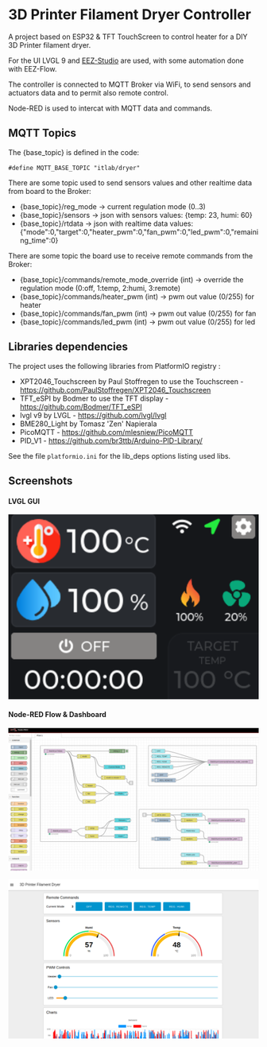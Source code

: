 3D Printer Filament Dryer Controller  
=========================================

A project based on ESP32 & TFT TouchScreen to control heater for a DIY 3D Printer filament dryer.

For the UI  LVGL 9 and [EEZ-Studio](https://github.com/eez-open/studio) are used, with some automation done with EEZ-Flow.

The controller is connected to MQTT Broker via WiFi, to send sensors and actuators data and to permit also remote control.

Node-RED is used to intercat with MQTT data and commands.



## MQTT Topics

The {base_topic} is defined in the code: 
```
#define MQTT_BASE_TOPIC "itlab/dryer"
```

There are some topic used to send sensors values and other realtime data from board to the Broker:
- {base_topic}/reg_mode -> current regulation mode (0..3)
- {base_topic}/sensors -> json with sensors values: {temp: 23, humi: 60}
- {base_topic}/rtdata  -> json with realtime data values: {"mode":0,"target":0,"heater_pwm":0,"fan_pwm":0,"led_pwm":0,"remaining_time":0}



There are some topic the board use to receive remote commands from the Broker:
- {base_topic}/commands/remote_mode_override     (int) -> override the regulation mode (0:off, 1:temp, 2:humi, 3:remote)
- {base_topic}/commands/heater_pwm               (int) -> pwm out value (0/255) for heater
- {base_topic}/commands/fan_pwm                  (int) -> pwm out value (0/255) for fan
- {base_topic}/commands/led_pwm                  (int) -> pwm out value (0/255) for led



##  Libraries dependencies

The project uses the following libraries from PlatformIO registry :

- XPT2046_Touchscreen by Paul Stoffregen to use the Touchscreen - https://github.com/PaulStoffregen/XPT2046_Touchscreen 
- TFT_eSPI by Bodmer to use the TFT display - https://github.com/Bodmer/TFT_eSPI
- lvgl v9 by LVGL - https://github.com/lvgl/lvgl
- BME280_Light by Tomasz 'Zen' Napierala
- PicoMQTT - https://github.com/mlesniew/PicoMQTT
- PID_V1 - https://github.com/br3ttb/Arduino-PID-Library/

See the file `platformio.ini` for the lib_deps options listing used libs.




## Screenshots

#### LVGL GUI
![LVGL GUI](docs/screenshot1.png)


#### Node-RED Flow & Dashboard
![Node-RED Flow](docs/nodered.png)

![Node-RED Dashboard](docs/nodered_dashboard.png)